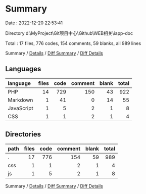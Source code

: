 # Summary

Date : 2022-12-20 22:53:41

Directory d:\\MyProject\\Git项目中心\\Github\\WEB相关\\iapp-doc

Total : 17 files,  776 codes, 154 comments, 59 blanks, all 989 lines

Summary / [Details](details.md) / [Diff Summary](diff.md) / [Diff Details](diff-details.md)

## Languages
| language | files | code | comment | blank | total |
| :--- | ---: | ---: | ---: | ---: | ---: |
| PHP | 14 | 729 | 150 | 43 | 922 |
| Markdown | 1 | 41 | 0 | 14 | 55 |
| JavaScript | 1 | 5 | 2 | 1 | 8 |
| CSS | 1 | 1 | 2 | 1 | 4 |

## Directories
| path | files | code | comment | blank | total |
| :--- | ---: | ---: | ---: | ---: | ---: |
| . | 17 | 776 | 154 | 59 | 989 |
| css | 1 | 1 | 2 | 1 | 4 |
| js | 1 | 5 | 2 | 1 | 8 |

Summary / [Details](details.md) / [Diff Summary](diff.md) / [Diff Details](diff-details.md)